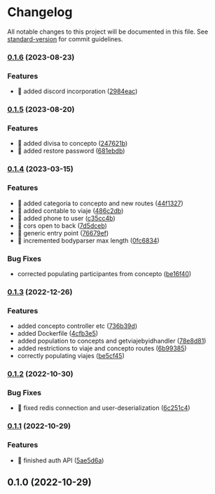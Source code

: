 # Changelog

All notable changes to this project will be documented in this file. See [standard-version](https://github.com/conventional-changelog/standard-version) for commit guidelines.

### [0.1.6](https://github.com/Kratso/newappnic-back/compare/v0.1.5...v0.1.6) (2023-08-23)


### Features

* 🎸 added discord incorporation ([2984eac](https://github.com/Kratso/newappnic-back/commit/2984eacc9d5ed2f0216e26511ec08bc5e161bf0c))

### [0.1.5](https://github.com/Kratso/newappnic-back/compare/v0.1.4...v0.1.5) (2023-08-20)


### Features

* 🎸 added divisa to concepto ([247621b](https://github.com/Kratso/newappnic-back/commit/247621be977a9ecd215aab10bfad7e6951d18d88))
* 🎸 added restore password ([681ebdb](https://github.com/Kratso/newappnic-back/commit/681ebdb8933d3d806c007cc33e22f014033ddbc2))

### [0.1.4](https://github.com/Kratso/newappnic-back/compare/v0.1.3...v0.1.4) (2023-03-15)


### Features

* 🎸 added categoria to concepto and new routes ([44f1327](https://github.com/Kratso/newappnic-back/commit/44f13277a82d8d2423fd5feda9f84fdc44dbcde0))
* 🎸 added contable to viaje ([486c2db](https://github.com/Kratso/newappnic-back/commit/486c2db8a6a01c9e795addf475f2100526697daa))
* 🎸 added phone to user ([c35cc4b](https://github.com/Kratso/newappnic-back/commit/c35cc4bf93916c79d773bcea7c181099197c31cd))
* 🎸 cors open to back ([7d5dceb](https://github.com/Kratso/newappnic-back/commit/7d5dcebdd5bbc521bc98bf883347a388fd7c9774))
* 🎸 generic entry point ([76679ef](https://github.com/Kratso/newappnic-back/commit/76679ef49e018bee034d1a84d4c8fc4af4a89d77))
* 🎸 incremented bodyparser max length ([0fc6834](https://github.com/Kratso/newappnic-back/commit/0fc683432677bec3fa6c3077cab82635be274d67))


### Bug Fixes

* corrected populating participantes from concepto ([be16f40](https://github.com/Kratso/newappnic-back/commit/be16f40c57bc5acf237daae9b1a545ba1d08fb8f))

### [0.1.3](https://github.com/Kratso/newappnic-back/compare/v0.1.2...v0.1.3) (2022-12-26)


### Features

* added concepto controller etc ([736b39d](https://github.com/Kratso/newappnic-back/commit/736b39d481abd2852e6a59598d5cae126e014cdc))
* added Dockerfile ([4cfb3e5](https://github.com/Kratso/newappnic-back/commit/4cfb3e5e834c14c4385bad09735c3de680f547ba))
* added population to concepts and getviajebyidhandler ([78e8d81](https://github.com/Kratso/newappnic-back/commit/78e8d811c49508b43efefb2ede09f21717c0e3af))
* added restrictions to viaje and concepto routes ([6b99385](https://github.com/Kratso/newappnic-back/commit/6b99385e1e3e0afd8b01cfdcce4f359801b5351f))
* correctly populating viajes ([be5cf45](https://github.com/Kratso/newappnic-back/commit/be5cf4543b6d1c2a7aceb67ea79221dcef55255e))

### [0.1.2](https://github.com/Kratso/newappnic-back/compare/v0.1.1...v0.1.2) (2022-10-30)


### Bug Fixes

* 🐛 fixed redis connection and user-deserialization ([6c251c4](https://github.com/Kratso/newappnic-back/commit/6c251c450d8aadd2149dc627174e1c5d3650d289))

### [0.1.1](https://github.com/Kratso/newappnic-back/compare/v0.1.0...v0.1.1) (2022-10-29)


### Features

* 🎸 finished auth API ([5ae5d6a](https://github.com/Kratso/newappnic-back/commit/5ae5d6afb38301d907bdca8f9cf48d3c7667ba96))

## 0.1.0 (2022-10-29)
